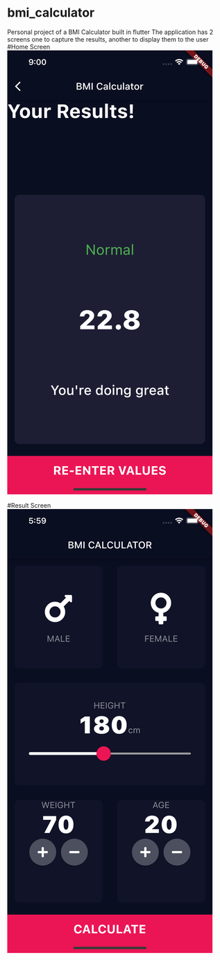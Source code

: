 # bmi_calculator
Personal project of a BMI Calculator built in flutter
The application has 2 screens one to capture the results, another to display them to the user
#Home Screen
![](images/page1.png)

#Result Screen
![](images/page2.png)
